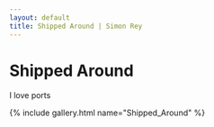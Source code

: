 ```yaml
---
layout: default
title: Shipped Around | Simon Rey
---
```


# Shipped Around

I love ports

{% include gallery.html name="Shipped_Around" %}